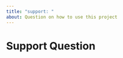 ```yaml
---
title: "support: "
about: Question on how to use this project
---
```


# Support Question

<!-- Write the question below -->